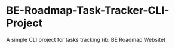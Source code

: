 # BE-Roadmap-Task-Tracker-CLI-Project
A simple CLI project for tasks tracking (ib: BE Roadmap Website)
